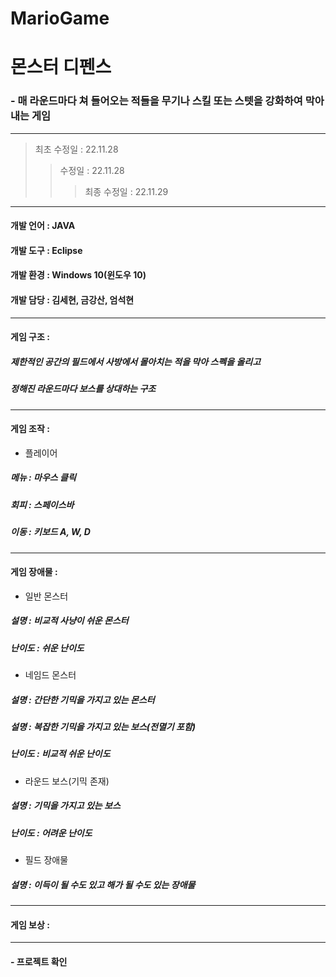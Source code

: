 # MarioGame
 # 몬스터 디펜스
 ### - 매 라운드마다 쳐 들어오는 적들을 무기나 스킬 또는 스텟을 강화하여 막아내는 게임
---
> 최초 수정일 : 22.11.28
>> 수정일 : 22.11.28
>>> 최종 수정일 : 22.11.29
---
#### 개발 언어 : JAVA
#### 개발 도구 : Eclipse
#### 개발 환경 : Windows 10(윈도우 10)
#### 개발 담당 : 김세현, 금강산, 엄석현
---
#### 게임 구조 :
##### 제한적인 공간의 필드에서 사방에서 몰아치는 적을 막아 스펙을 올리고
##### 정해진 라운드마다 보스를 상대하는 구조
---
#### 게임 조작 :
* 플레이어
##### 메뉴 : 마우스 클릭
##### 회피 : 스페이스바
##### 이동 : 키보드 A, W, D 
---
#### 게임 장애물 :
* 일반 몬스터
##### 설명 : 비교적 사냥이 쉬운 몬스터
##### 난이도 : 쉬운 난이도
* 네임드 몬스터
##### 설명 : 간단한 기믹을 가지고 있는 몬스터
##### 설명 : 복잡한 기믹을 가지고 있는 보스(전멸기 포함)
##### 난이도 : 비교적 쉬운 난이도
* 라운드 보스(기믹 존재)
##### 설명 : 기믹을 가지고 있는 보스
##### 난이도 : 어려운 난이도
* 필드 장애물
##### 설명 : 이득이 될 수도 있고 해가 될 수도 있는 장애물
---
#### 게임 보상 :
---
#### - 프로젝트 확인
